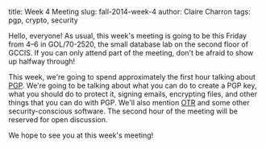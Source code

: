 title: Week 4 Meeting
slug: fall-2014-week-4
author: Claire Charron
tags: pgp, crypto, security

Hello, everyone! As usual, this week's meeting is going to be this Friday from 4–6 in GOL/70-2520, the small database lab on the second floor of GCCIS. If you can only attend part of the meeting, don't be afraid to show up halfway through!

This week, we're going to spend approximately the first hour talking about [PGP](https://en.wikipedia.org/wiki/Pretty_Good_Privacy). We're going to be talking about what you can do to create a PGP key, what you should do to protect it, signing emails, encrypting files, and other things that you can do with PGP. We'll also mention [OTR](https://en.wikipedia.org/wiki/Off-the-Record_Messaging) and some other security-conscious software. The second hour of the meeting will be reserved for open discussion.

We hope to see you at this week's meeting!
